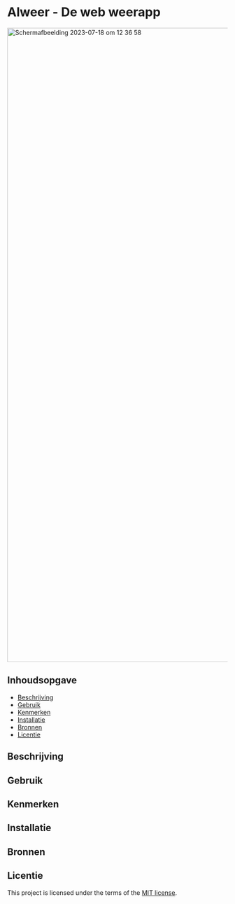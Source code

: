 # Alweer - De web weerapp

<img width="1448" alt="Schermafbeelding 2023-07-18 om 12 36 58" src="https://github.com/Stefan-Espant/alweer/assets/89298385/3e789516-ca6a-4350-aabe-d76de8b252e8">

## Inhoudsopgave

  * [Beschrijving](#beschrijving)
  * [Gebruik](#gebruik)
  * [Kenmerken](#kenmerken)
  * [Installatie](#installatie)
  * [Bronnen](#bronnen)
  * [Licentie](#licentie)

## Beschrijving


## Gebruik


## Kenmerken


## Installatie


## Bronnen


## Licentie
This project is licensed under the terms of the [MIT license](./LICENSE).

